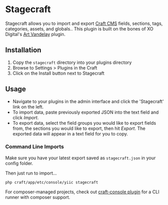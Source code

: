 # Stagecraft

Stagecraft allows you to import and export [Craft CMS](http://buildwithcraft.com) fields, sections, tags, categories, assets, and globals.. This plugin is built on the bones of XO Digital's [Art Vandelay](https://github.com/xodigital/ArtVandelay) plugin.

## Installation

1. Copy the `stagecraft` directory into your plugins directory
2. Browse to Settings > Plugins in the Craft
3. Click on the Install button next to Stagecraft

## Usage

* Navigate to your plugins in the admin interface and click the 'Stagecraft' link on the left.
* To import data, paste previously exported JSON into the text field and click *Import*.
* To export data, select the field groups you would like to export fields from, the sections you would like to export, then hit *Export*. The exported data will appear in a text field for you to copy.

### Command Line Imports

Make sure you have your latest export saved as `stagecraft.json` in your config folder.

Then just run to import...

```
php craft/app/etc/console/yiic stagecraft
```

For composer-managed projects, check out [craft-console plugin](https://github.com/evolution7/craft-console) for a CLI runner with composer support.
